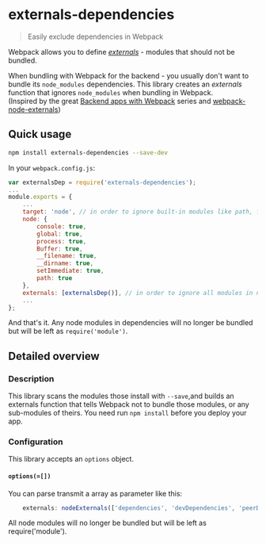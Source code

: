 externals-dependencies
==============================
> Easily exclude dependencies in Webpack

Webpack allows you to define [*externals*](https://webpack.github.io/docs/configuration.html#externals) - modules that should not be bundled.

When bundling with Webpack for the backend - you usually don't want to bundle its `node_modules` dependencies.
This library creates an *externals* function that ignores `node_modules` when bundling in Webpack.<br/>(Inspired by the great [Backend apps with Webpack](http://jlongster.com/Backend-Apps-with-Webpack--Part-I) series and [webpack-node-externals](https://github.com/liady/webpack-node-externals))

## Quick usage
```sh
npm install externals-dependencies --save-dev
```

In your `webpack.config.js`:
```js
var externalsDep = require('externals-dependencies');
...
module.exports = {
    ...
    target: 'node', // in order to ignore built-in modules like path, fs, etc.
    node: {
        console: true,
        global: true,
        process: true,
        Buffer: true,
        __filename: true,
        __dirname: true,
        setImmediate: true,
        path: true
    },
    externals: [externalsDep()], // in order to ignore all modules in node_modules folder
    ...
};
```
And that's it. Any node modules in dependencies will no longer be bundled but will be left as `require('module')`.

## Detailed overview
### Description
This library scans the modules those install with `--save`,and builds an externals function that tells Webpack not to bundle those modules, or any sub-modules of theirs. You need run `npm install` before you deploy your app.

### Configuration
This library accepts an `options` object.

#### `options(=[])`
You can parse transmit a array as parameter like this:

```js
    externals: nodeExternals(['dependencies', 'devDependencies', 'peerDependencies', 'optionalDependencies'];)
```

All node modules will no longer be bundled but will be left as require('module').
